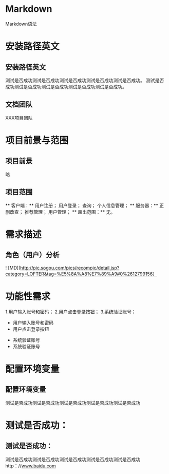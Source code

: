 # Markdown
Markdown语法
#	安装路径英文
## 安装路径英文
  测试是否成功测试是否成功测试是否成功测试是否成功测试是否成功。
  测试是否成功测试是否成功测试是否成功测试是否成功测试是否成功。
## 文档团队 
  XXX项目团队
# 项目前景与范围
## 项目前景
  略
## 项目范围
** 客户端：**
  用户注册；
  用户登录；
  查询；
  个人信息管理；
** 服务器：**
  正删改查；
  推荐管理；
  用户管理；
** 超出范围：**
  无。
# 需求描述
## 角色（用户）分析
! [MD](http://pic.sogou.com/pics/recompic/detail.jsp?category=LOFTER&tag=%E5%8A%A8%E7%89%A9#0%2612799156）
# 功能性需求
1.用户输入账号和密码； 
2.用户点击登录按钮；
3.系统验证账号；

- 用户输入账号和密码
- 用户点击登录按钮
+ 系统验证账号
+ 系统验证账号
# 配置环境变量
## 配置环境变量
  测试是否成功测试是否成功测试是否成功测试是否成功测试是否成功
# 测试是否成功：
## 测试是否成功：
  测试是否成功测试是否成功测试是否成功测试是否成功测试是否成功
  http：//www.baidu.com
